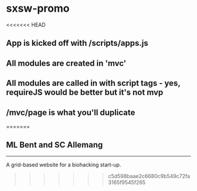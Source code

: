# sxsw-promo
<<<<<<< HEAD
## App is kicked off with /scripts/apps.js
## All modules are created in 'mvc'
## All modules are called in with script tags - yes, requireJS would be better but it's not mvp

## /mvc/page is what you'll duplicate
=======
## ML Bent and SC Allemang

---

A grid-based website for a biohacking start-up.
>>>>>>> c5d598baae2c6680c9b549c72fa3165f9545f265
